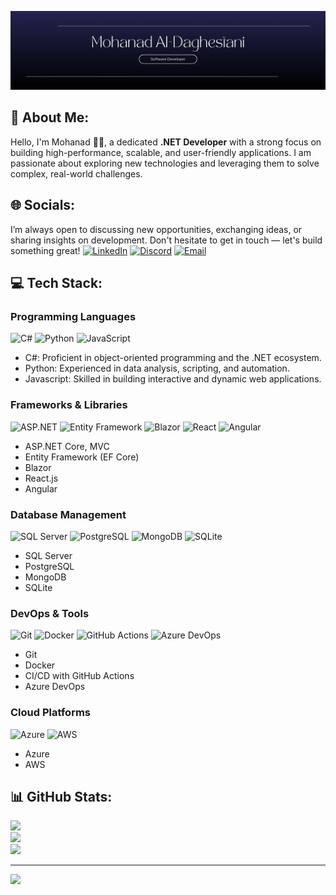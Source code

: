 ![Header Image](Banner.png)

## 💫 About Me:
Hello, I'm Mohanad 🙋‍♂️, a dedicated **.NET Developer** with a strong focus on building high-performance, scalable, and user-friendly applications. I am passionate about exploring new technologies and leveraging them to solve complex, real-world challenges.

## 🌐 Socials:
I’m always open to discussing new opportunities, exchanging ideas, or sharing insights on development. Don't hesitate to get in touch — let's build something great!
[![LinkedIn](https://img.shields.io/badge/LinkedIn-%230077B5.svg?logo=linkedin&logoColor=white)](https://linkedin.com/in/al-daghestani) 
[![Discord](https://img.shields.io/badge/Discord-%237289DA.svg?logo=discord&logoColor=white)](https://discord.gg/mohald_3) 
[![Email](https://img.shields.io/badge/Email-D14836?logo=gmail&logoColor=white&style=flat-square)](mailto:mohanad.aldaghestani@gmail.com)

## 💻 Tech Stack:
### Programming Languages
![C#](https://img.shields.io/badge/-C%23-239120?logo=csharp&logoColor=white&style=flat-square) ![Python](https://img.shields.io/badge/-Python-3776AB?logo=python&logoColor=white&style=flat-square) ![JavaScript](https://img.shields.io/badge/-JavaScript-F7DF1E?logo=javascript&logoColor=black&style=flat-square)
- C#: Proficient in object-oriented programming and the .NET ecosystem.
- Python: Experienced in data analysis, scripting, and automation.
- Javascript: Skilled in building interactive and dynamic web applications.

### Frameworks & Libraries
![ASP.NET](https://img.shields.io/badge/-ASP.NET%20Core-5C2D91?logo=aspdotnet&logoColor=white&style=flat-square) ![Entity Framework](https://img.shields.io/badge/-Entity%20Framework-7A8B8B?logo=entity-framework&logoColor=white&style=flat-square) ![Blazor](https://img.shields.io/badge/-Blazor-4E5B5B?logo=blazor&logoColor=white&style=flat-square) ![React](https://img.shields.io/badge/-React.js-61DAFB?logo=react&logoColor=black&style=flat-square) ![Angular](https://img.shields.io/badge/-Angular-DD0031?logo=angular&logoColor=white&style=flat-square)
- ASP.NET Core, MVC  
- Entity Framework (EF Core)  
- Blazor  
- React.js  
- Angular  

### Database Management
![SQL Server](https://img.shields.io/badge/-SQL%20Server-CC2927?logo=microsoft-sql-server&logoColor=white&style=flat-square) ![PostgreSQL](https://img.shields.io/badge/-PostgreSQL-336791?logo=postgresql&logoColor=white&style=flat-square) ![MongoDB](https://img.shields.io/badge/-MongoDB-47A248?logo=mongodb&logoColor=white&style=flat-square) ![SQLite](https://img.shields.io/badge/-SQLite-003B57?logo=sqlite&logoColor=white&style=flat-square)
- SQL Server  
- PostgreSQL  
- MongoDB  
- SQLite  

### DevOps & Tools
![Git](https://img.shields.io/badge/-Git-F05032?logo=git&logoColor=white&style=flat-square) ![Docker](https://img.shields.io/badge/-Docker-2496ED?logo=docker&logoColor=white&style=flat-square) ![GitHub Actions](https://img.shields.io/badge/-CI%2FCD%20with%20GitHub%20Actions-2088FF?logo=github-actions&logoColor=white&style=flat-square) ![Azure DevOps](https://img.shields.io/badge/-Azure%20DevOps-0078D4?logo=azuredevops&logoColor=white&style=flat-square)
- Git  
- Docker  
- CI/CD with GitHub Actions  
- Azure DevOps  

### Cloud Platforms
![Azure](https://img.shields.io/badge/-Azure-0078D4?logo=microsoftazure&logoColor=white&style=flat-square) ![AWS](https://img.shields.io/badge/-AWS-232F3E?logo=amazonaws&logoColor=white&style=flat-square)
- Azure  
- AWS  


## 📊 GitHub Stats:
![](https://github-readme-stats.vercel.app/api?username=mohald-3&theme=dark&hide_border=false&include_all_commits=false&count_private=false)<br/>
![](https://github-readme-streak-stats.herokuapp.com/?user=mohald-3&theme=dark&hide_border=false)<br/>
![](https://github-readme-stats.vercel.app/api/top-langs/?username=mohald-3&theme=dark&hide_border=false&include_all_commits=false&count_private=false&layout=compact)

---
[![](https://visitcount.itsvg.in/api?id=mohald-3&icon=0&color=9)](https://visitcount.itsvg.in)

<!-- Proudly created with GPRM ( https://gprm.itsvg.in ) -->
